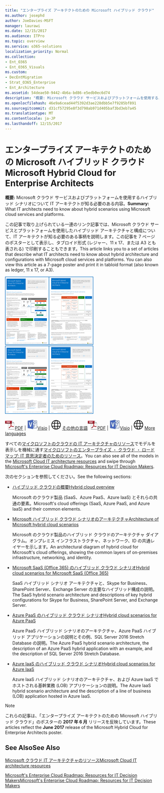 ```yaml
---
title: "エンタープライズ アーキテクトのための Microsoft ハイブリッド クラウド"
ms.author: josephd
author: JoeDavies-MSFT
manager: laurawi
ms.date: 12/15/2017
ms.audience: ITPro
ms.topic: overview
ms.service: o365-solutions
localization_priority: Normal
ms.collection:
- Ent_O365
- Ent_O365_Visuals
ms.custom:
- DecEntMigration
- Strat_O365_Enterprise
- Ent_Architecture
ms.assetid: 54deae50-9442-4b6a-bd86-e5edb0ec6d74
description: "概要: Microsoft クラウド サービスおよびプラットフォームを使用するハイブリッド シナリオについて IT アーキテクトが知る必要のある内容。"
ms.openlocfilehash: 46e9a6cead44f5392d3ae228dbb5e7f9285bf891
ms.sourcegitcommit: d31cf57295e8f3d798ab971d405baf3bd3eb7a45
ms.translationtype: MT
ms.contentlocale: ja-JP
ms.lasthandoff: 12/15/2017
---
```

# <a name="microsoft-hybrid-cloud-for-enterprise-architects"></a><span data-ttu-id="c346d-103">エンタープライズ アーキテクトのための Microsoft ハイブリッド クラウド</span><span class="sxs-lookup"><span data-stu-id="c346d-103">Microsoft Hybrid Cloud for Enterprise Architects</span></span>

 <span data-ttu-id="c346d-104">**概要:** Microsoft クラウド サービスおよびプラットフォームを使用するハイブリッド シナリオについて IT アーキテクトが知る必要のある内容。</span><span class="sxs-lookup"><span data-stu-id="c346d-104">**Summary:** What IT architects need to know about hybrid scenarios using Microsoft cloud services and platforms.</span></span>
  
<span data-ttu-id="c346d-p101">この記事で取り上げられている一連のリンク記事では、Microsoft クラウド サービスとプラットフォームを使用したハイブリッド アーキテクチャと構成について、IT アーキテクトが知る必要のある事柄を説明します。この記事を 7 ページのポスターとして表示し、タブロイド形式 (レジャー、11 x 17、または A3 とも表される) で印刷することもできます。</span><span class="sxs-lookup"><span data-stu-id="c346d-p101">This article links you to a set of articles that describe what IT architects need to know about hybrid architecture and configurations with Microsoft cloud services and platforms. You can also view this article as a 7-page poster and print it in tabloid format (also known as ledger, 11 x 17, or A3).</span></span>
  
<span data-ttu-id="c346d-107">[![マイクロソフト ハイブリッド クラウド モデルのイメージをつまみ](images/Hybrid_Poster/Hybrid_Cloud_Thumbnail.png)](https://www.microsoft.com/download/details.aspx?id=54424
)</span><span class="sxs-lookup"><span data-stu-id="c346d-107">[![Thumb image for the Microsoft hybrid cloud model](images/Hybrid_Poster/Hybrid_Cloud_Thumbnail.png)](https://www.microsoft.com/download/details.aspx?id=54424
)</span></span>
  
<span data-ttu-id="c346d-108">![PDF ファイル](images/Common_Images/PDFIcon.png)[PDF](https://go.microsoft.com/fwlink/p/?linkid=842082) | ![Visio ファイルが](images/Common_Images/VisioIcon.png)[Visio](https://go.microsoft.com/fwlink/p/?linkid=842083) | ![その他の言語バージョンのページを参照してください](images/Common_Images/GlobeIcon.png)
[その他の言語](https://www.microsoft.com/download/details.aspx?id=54424)</span><span class="sxs-lookup"><span data-stu-id="c346d-108">![PDF file](images/Common_Images/PDFIcon.png)[PDF](https://go.microsoft.com/fwlink/p/?linkid=842082) | ![Visio file](images/Common_Images/VisioIcon.png)[Visio](https://go.microsoft.com/fwlink/p/?linkid=842083) | ![See a page with versions in additional languages](images/Common_Images/GlobeIcon.png)
[More languages](https://www.microsoft.com/download/details.aspx?id=54424)</span></span>
  
<span data-ttu-id="c346d-109">すべての[マイクロソフトのクラウドの IT アーキテクチャのリソース](microsoft-cloud-it-architecture-resources.md)でモデルを表示しを機械に通す[マイクロソフトのエンタープライズ ・ クラウド ・ ロードマップ: IT 意思決定者のためのリソース](https://aka.ms/cloudarchitecture)。</span><span class="sxs-lookup"><span data-stu-id="c346d-109">You can also see all of the models in the [Microsoft Cloud IT architecture resources](microsoft-cloud-it-architecture-resources.md) and swipe through [Microsoft's Enterprise Cloud Roadmap: Resources for IT Decision Makers](https://aka.ms/cloudarchitecture).</span></span>
  
<span data-ttu-id="c346d-110">次のセクションを参照してください。</span><span class="sxs-lookup"><span data-stu-id="c346d-110">See the following sections:</span></span>
  
- [<span data-ttu-id="c346d-111">ハイブリッド クラウドの概要</span><span class="sxs-lookup"><span data-stu-id="c346d-111">Hybrid cloud overview</span></span>](hybrid-cloud-overview.md)
    
    <span data-ttu-id="c346d-112">Microsoft のクラウド製品 (SaaS、Azure PaaS、Azure IaaS) とそれらの共通の要素。</span><span class="sxs-lookup"><span data-stu-id="c346d-112">Microsoft's cloud offerings (SaaS, Azure PaaS, and Azure IaaS) and their common elements.</span></span>
    
- [<span data-ttu-id="c346d-113">Microsoft ハイブリッド クラウド シナリオのアーキテクチャ</span><span class="sxs-lookup"><span data-stu-id="c346d-113">Architecture of Microsoft hybrid cloud scenarios</span></span>](architecture-of-microsoft-hybrid-cloud-scenarios.md)
    
    <span data-ttu-id="c346d-114">Microsoft のクラウド製品のハイブリッド クラウドのアーキテクチャ ダイアグラム。オンプレミス インフラストラクチャ、ネットワーク、ID の共通レイヤーを示します。</span><span class="sxs-lookup"><span data-stu-id="c346d-114">An architectural diagram of hybrid cloud for Microsoft's cloud offerings, showing the common layers of on-premises infrastructure, networking, and identity.</span></span>
    
- [<span data-ttu-id="c346d-115">Microsoft SaaS (Office 365) のハイブリッド クラウド シナリオ</span><span class="sxs-lookup"><span data-stu-id="c346d-115">Hybrid cloud scenarios for Microsoft SaaS (Office 365)</span></span>](hybrid-cloud-scenarios-for-microsoft-saas-office-365.md)
    
    <span data-ttu-id="c346d-116">SaaS ハイブリッド シナリオ アーキテクチャと、Skype for Business、SharePoint Server、Exchange Server の主要なハイブリッド構成の説明。</span><span class="sxs-lookup"><span data-stu-id="c346d-116">The SaaS hybrid scenario architecture and descriptions of key hybrid configurations for Skype for Business, SharePoint Server, and Exchange Server.</span></span>
    
- [<span data-ttu-id="c346d-117">Azure PaaS のハイブリッド クラウド シナリオ</span><span class="sxs-lookup"><span data-stu-id="c346d-117">Hybrid cloud scenarios for Azure PaaS</span></span>](hybrid-cloud-scenarios-for-azure-paas.md)
    
    <span data-ttu-id="c346d-118">Azure PaaS ハイブリッド シナリオのアーキテクチャ、Azure PaaS ハイブリッド アプリケーションの説明とその例、SQL Server 2016 Stretch Database の説明。</span><span class="sxs-lookup"><span data-stu-id="c346d-118">The Azure PaaS hybrid scenario architecture, the description of an Azure PaaS hybrid application with an example, and the description of SQL Server 2016 Stretch Database.</span></span>
    
- [<span data-ttu-id="c346d-119">Azure IaaS のハイブリッド クラウド シナリオ</span><span class="sxs-lookup"><span data-stu-id="c346d-119">Hybrid cloud scenarios for Azure IaaS</span></span>](hybrid-cloud-scenarios-for-azure-iaas.md)
    
    <span data-ttu-id="c346d-120">Azure IaaS ハイブリッド シナリオのアーキテクチャ、および Azure IaaS でホストされる基幹業務 (LOB) アプリケーションの説明。</span><span class="sxs-lookup"><span data-stu-id="c346d-120">The Azure IaaS hybrid scenario architecture and the description of a line of business (LOB) application hosted in Azure IaaS.</span></span>
    
> [!NOTE]
> <span data-ttu-id="c346d-121">これらの記事は、「エンタープライズ アーキテクトのための Microsoft ハイブリッド クラウド」のポスターの **2017 年 6 月** リリースを反映しています。</span><span class="sxs-lookup"><span data-stu-id="c346d-121">These articles reflect the **June 2017** release of the Microsoft Hybrid Cloud for Enterprise Architects poster.</span></span>
  
## <a name="see-also"></a><span data-ttu-id="c346d-122">See Also</span><span class="sxs-lookup"><span data-stu-id="c346d-122">See Also</span></span>

[<span data-ttu-id="c346d-123">Microsoft クラウド IT アーキテクチャのリソース</span><span class="sxs-lookup"><span data-stu-id="c346d-123">Microsoft Cloud IT architecture resources</span></span>](microsoft-cloud-it-architecture-resources.md)

[<span data-ttu-id="c346d-124">Microsoft's Enterprise Cloud Roadmap: Resources for IT Decision Makers</span><span class="sxs-lookup"><span data-stu-id="c346d-124">Microsoft's Enterprise Cloud Roadmap: Resources for IT Decision Makers</span></span>](https://sway.com/FJ2xsyWtkJc2taRD)



